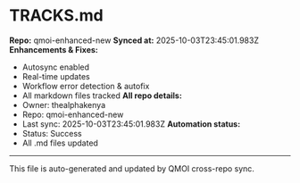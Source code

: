 # TRACKS.md

**Repo:** qmoi-enhanced-new
**Synced at:** 2025-10-03T23:45:01.983Z
**Enhancements & Fixes:**
- Autosync enabled
- Real-time updates
- Workflow error detection & autofix
- All markdown files tracked
**All repo details:**
- Owner: thealphakenya
- Repo: qmoi-enhanced-new
- Last sync: 2025-10-03T23:45:01.983Z
**Automation status:**
- Status: Success
- All .md files updated
---
This file is auto-generated and updated by QMOI cross-repo sync.
